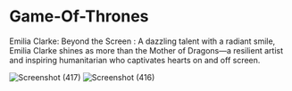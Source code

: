 # Game-Of-Thrones
Emilia Clarke: Beyond the Screen : A dazzling talent with a radiant smile, Emilia Clarke shines as more than the Mother of Dragons—a resilient artist and inspiring humanitarian who captivates hearts on and off screen.

<!--![Screenshot (418)](https://github.com/user-attachments/assets/dbdb705c-17dc-4f31-ac37-345891f28bf0) -->
![Screenshot (417)](https://github.com/user-attachments/assets/f2e9f1de-2e03-4c12-a8b3-a27a9c871013)
![Screenshot (416)](https://github.com/user-attachments/assets/c86dc7eb-d19d-4526-9a98-6d46701d36e0)
